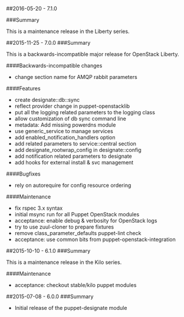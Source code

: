 ##2016-05-20 - 7.1.0

###Summary

This is a maintenance release in the Liberty series.


##2015-11-25 - 7.0.0
###Summary

This is a backwards-incompatible major release for OpenStack Liberty.

####Backwards-incompatible changes
- change section name for AMQP rabbit parameters

####Features
- create designate::db::sync
- reflect provider change in puppet-openstacklib
- put all the logging related parameters to the logging class
- allow customization of db sync command line
- metadata: Add missing powerdns module
- use generic_service to manage services
- add enabled_notification_handlers option
- add related parameters to service::central section
- add designate_rootwrap_config in designate::config
- add notification related parameters to designate
- add hooks for external install & svc management

####Bugfixes
- rely on autorequire for config resource ordering

####Maintenance
- fix rspec 3.x syntax
- initial msync run for all Puppet OpenStack modules
- acceptance: enable debug & verbosity for OpenStack logs
- try to use zuul-cloner to prepare fixtures
- remove class_parameter_defaults puppet-lint check
- acceptance: use common bits from puppet-openstack-integration

##2015-10-10 - 6.1.0
###Summary

This is a maintenance release in the Kilo series.

####Maintenance
- acceptance: checkout stable/kilo puppet modules

##2015-07-08 - 6.0.0
###Summary

- Initial release of the puppet-designate module

